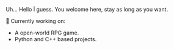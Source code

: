 Uh... Hello İ guess. You welcome here, stay
as long as you want.

🔭 Currently working on:
- A open-world RPG game.
- Python and C++ based projects.
